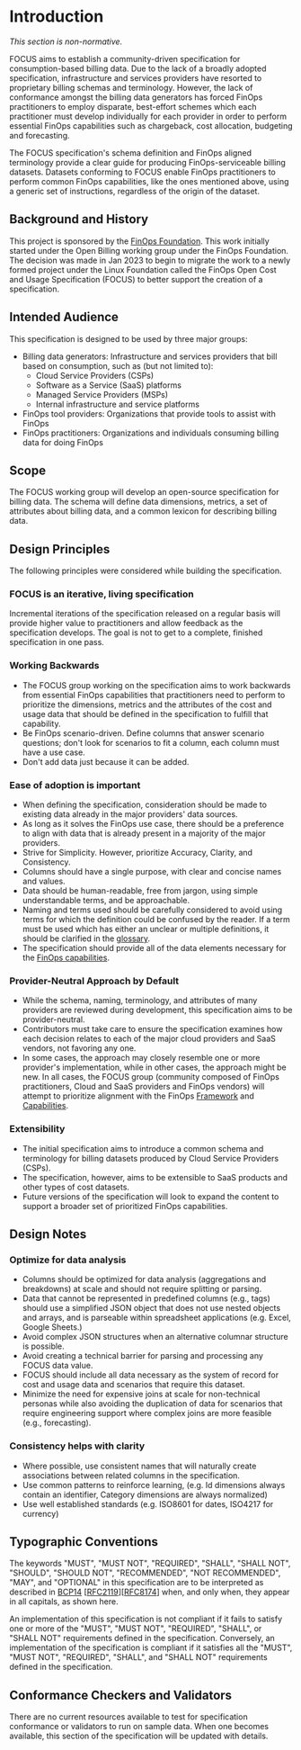 # Introduction

*This section is non-normative.*

FOCUS aims to establish a community-driven specification for consumption-based billing data. Due to the lack of a broadly adopted specification, infrastructure and services providers have resorted to proprietary billing schemas and terminology. However, the lack of conformance amongst the billing data generators has forced FinOps practitioners to employ disparate, best-effort schemes which each practitioner must develop individually for each provider in order to perform essential FinOps capabilities such as chargeback, cost allocation, budgeting and forecasting.

The FOCUS specification's schema definition and FinOps aligned terminology provide a clear guide for producing FinOps-serviceable billing datasets. Datasets conforming to FOCUS enable FinOps practitioners to perform common FinOps capabilities, like the ones mentioned above, using a generic set of instructions, regardless of the origin of the dataset.

## Background and History

This project is sponsored by the [FinOps Foundation][FODO]. This work initially started under the Open Billing working group under the FinOps Foundation. The decision was made in Jan 2023 to begin to migrate the work to a newly formed project under the Linux Foundation called the FinOps Open Cost and Usage Specification (FOCUS) to better support the creation of a specification.

## Intended Audience

This specification is designed to be used by three major groups:

* Billing data generators: Infrastructure and services providers that bill based on consumption, such as (but not limited to):
  * Cloud Service Providers (CSPs)
  * Software as a Service (SaaS) platforms
  * Managed Service Providers (MSPs)
  * Internal infrastructure and service platforms
* FinOps tool providers: Organizations that provide tools to assist with FinOps
* FinOps practitioners: Organizations and individuals consuming billing data for doing FinOps

## Scope

The FOCUS working group will develop an open-source specification for billing data. The schema will define data dimensions, metrics, a set of attributes about billing data, and a common lexicon for describing billing data.

## Design Principles

The following principles were considered while building the specification.

### FOCUS is an iterative, living specification

Incremental iterations of the specification released on a regular basis will provide higher value to practitioners and allow feedback as the specification develops. The goal is not to get to a complete, finished specification in one pass. 

### Working Backwards

* The FOCUS group working on the specification aims to work backwards from essential FinOps capabilities that practitioners need to perform to prioritize the dimensions, metrics and the attributes of the cost and usage data that should be defined in the specification to fulfill that capability.
* Be FinOps scenario-driven. Define columns that answer scenario questions; don't look for scenarios to fit a column, each column must have a use case.
* Don't add data just because it can be added.

### Ease of adoption is important

* When defining the specification, consideration should be made to existing data already in the major providers' data sources.
* As long as it solves the FinOps use case, there should be a preference to align with data that is already present in a majority of the major providers.
* Strive for Simplicity. However, prioritize Accuracy, Clarity, and Consistency.
* Columns should have a single purpose, with clear and concise names and values.
* Data should be human-readable, free from jargon, using simple understandable terms, and be approachable.
* Naming and terms used should be carefully considered to avoid using terms for which the definition could be confused by the reader. If a term must be used which has either an unclear or multiple definitions, it should be clarified in the [glossary](#glossary).
* The specification should provide all of the data elements necessary for the [FinOps capabilities](https://finops.org/framework/capabilities).

### Provider-Neutral Approach by Default

* While the schema, naming, terminology, and attributes of many providers are reviewed during development, this specification aims to be provider-neutral.
* Contributors must take care to ensure the specification examines how each decision relates to each of the major cloud providers and SaaS vendors, not favoring any one.
* In some cases, the approach may closely resemble one or more provider's implementation, while in other cases, the approach might be new. In all cases, the FOCUS group (community composed of FinOps practitioners, Cloud and SaaS providers and FinOps vendors) will attempt to prioritize alignment with the FinOps [Framework][FODOF] and [Capabilities][FODOFC].

### Extensibility

* The initial specification aims to introduce a common schema and terminology for billing datasets produced by Cloud Service Providers (CSPs).
* The specification, however, aims to be extensible to SaaS products and other types of cost datasets.
* Future versions of the specification will look to expand the content to support a broader set of prioritized FinOps capabilities.

## Design Notes

### Optimize for data analysis

* Columns should be optimized for data analysis (aggregations and breakdowns) at scale and should not require splitting or parsing.
* Data that cannot be represented in predefined columns (e.g., tags) should use a simplified JSON object that does not use nested objects and arrays, and is parseable within spreadsheet applications (e.g. Excel, Google Sheets.)
* Avoid complex JSON structures when an alternative columnar structure is possible.
* Avoid creating a technical barrier for parsing and processing any FOCUS data value.
* FOCUS should include all data necessary as the system of record for cost and usage data and scenarios that require this dataset.
* Minimize the need for expensive joins at scale for non-technical personas while also avoiding the duplication of data for scenarios that require engineering support where complex joins are more feasible (e.g., forecasting).

### Consistency helps with clarity

* Where possible, use consistent names that will naturally create associations between related columns in the specification.
* Use common patterns to reinforce learning, (e.g. Id dimensions always contain an identifier, Category dimensions are always normalized)
* Use well established standards (e.g. ISO8601 for dates, ISO4217 for currency)

## Typographic Conventions

The keywords "MUST", "MUST NOT", "REQUIRED", "SHALL", "SHALL NOT", "SHOULD", "SHOULD NOT", "RECOMMENDED", "NOT RECOMMENDED", "MAY", and "OPTIONAL" in this specification are to be interpreted as described in [BCP14](https://tools.ietf.org/html/bcp14) [[RFC2119](https://tools.ietf.org/html/rfc2119)][[RFC8174](https://tools.ietf.org/html/rfc8174)] when, and only when, they appear in all capitals, as shown here.

An implementation of this specification is not compliant if it fails to satisfy one or more of the "MUST", "MUST NOT", "REQUIRED", "SHALL", or "SHALL NOT" requirements defined in the specification. Conversely, an implementation of the specification is compliant if it satisfies all the "MUST", "MUST NOT", "REQUIRED", "SHALL", and "SHALL NOT" requirements defined in
the specification.

## Conformance Checkers and Validators

There are no current resources available to test for specification conformance or validators to run on sample data. When one becomes available, this section of the specification will be updated with details.

[FODO]: https://www.finops.org
[FODOF]: https://www.finops.org/framework/
[FODOFC]: https://www.finops.org/framework/capabilities/
